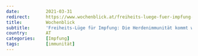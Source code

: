 ```yaml
---
date:          2021-03-31
redirect:      https://www.wochenblick.at/freiheits-luege-fuer-impfung-die-herdenimmunitaet-kommt-womoeglich-nie/
title:         Wochenblick
subtitle:      'Freiheits-Lüge für Impfung: Die Herdenimmunität kommt womöglich nie'
country:       AT
categories:    [Impfung]
tags:          [immunität]
---
```

